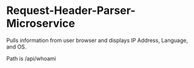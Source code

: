 # Request-Header-Parser-Microservice

Pulls information from user browser and displays IP Address, Language, and OS.

Path is /api/whoami

